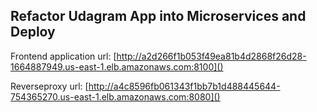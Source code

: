 ## Refactor Udagram App into Microservices and Deploy

Frontend application url: [http://a2d266f1b053f49ea81b4d2868f26d28-1664887949.us-east-1.elb.amazonaws.com:8100]()

Reverseproxy url: [http://a4c8596fb061343f1bb7b1d488445644-754365270.us-east-1.elb.amazonaws.com:8080]()
